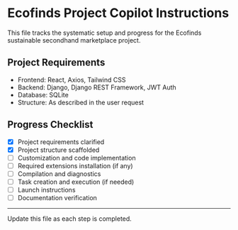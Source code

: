 # Ecofinds Project Copilot Instructions

This file tracks the systematic setup and progress for the Ecofinds sustainable secondhand marketplace project.

## Project Requirements
- Frontend: React, Axios, Tailwind CSS
- Backend: Django, Django REST Framework, JWT Auth
- Database: SQLite
- Structure: As described in the user request

## Progress Checklist
- [x] Project requirements clarified
- [x] Project structure scaffolded
- [ ] Customization and code implementation
- [ ] Required extensions installation (if any)
- [ ] Compilation and diagnostics
- [ ] Task creation and execution (if needed)
- [ ] Launch instructions
- [ ] Documentation verification

---
Update this file as each step is completed.
